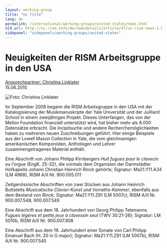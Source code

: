 ```yaml
---
layout: working-group
title: "no title"
lang: de
permalink: /international/working-groups/united-states/news.html
old_url: http://us.rism.info/de/newsdetails/article/47/us-rism-news-1.html
sidepanel: "sidepanels/working-groups/united-states"
---
```


# Neuigkeiten der RISM Arbeitsgruppe in den USA

[Ansprechpartner: Christina Linklater](mailto:linklat@fas.harvard.edu)  
 15.06.2010

![Foto: Christina Linklater](/uploads/_processed_/csm_US-TelemannSeite1_03_42487347d3.jpg)

Im September 2008 begann die RISM Arbeitsgruppe in den USA mit der Katalogisierung der Musikmanuskripte der Yale Universität und der Juilliard School in einem zweijährigen Projekt. Dieses Unterfangen, das von der Mellon Foundation finanziell unterstützt wird, hat bisher mehr als 8.000 Datensätze erbracht. Die Incipitsuche und andere Recherchemöglichkeiten haben zu mehreren neuen Zuschreibungen geführt. Hier einige Beispiele aus der Lowell Mason Collection in Yale, die vom gleichnamigen amerikanischen Komponisten, Anthologen und Lehrer zusammengetragenes Material enthält.

Eine Abschrift von Johann Philipp Kirnbergers _Huit fugues pour le clavecin ou l'orgue_ (EngK. 25-32), die vormals dem Organisten der Darmstädter Hofkapelle Johann Christian Heinrich Rinck gehörte; Signatur: Ma21.Y11.A34 (LM 4968), RISM A/II Nr. 900.005.011

Zeitgenössische Abschriften von zwei Stücken aus Johann Heinrich Buttstetts _Musicalische Clavier-Kunst und Vorraths-Kammer_, ebenfalls aus dem Bestand von Rinck; Signatur: Ma21.Y11.Z91 (LM 5007c); RISM A/II Nr. 900.007.548; 900.007.549

Eine Abschrift aus dem 18. Jahrhundert von Georg Philipp Telemanns _Fugues légères et petits jeux à clavessin seul_ (TWV 30:21-26); Signatur: LM 5010b, RISM A/II Nr. 900.007.908

Eine Abschrift aus dem 19. Jahrhundert einer Sonate von Carl Philipp Emanuel Bach (H. 20 in G major); Signatur: Ma21.Y11.Z91 (LM 5007b), RISM A/II Nr. 900.007.545